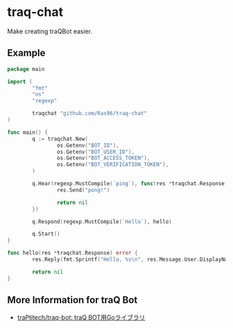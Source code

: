 # traq-chat

Make creating traQBot easier.

## Example

```go
package main

import (
        "fmt"
        "os"
        "regexp"

        traqchat "github.com/Ras96/traq-chat"
)

func main() {
        q := traqchat.New(
                os.Getenv("BOT_ID"),
                os.Getenv("BOT_USER_ID"),
                os.Getenv("BOT_ACCESS_TOKEN"),
                os.Getenv("BOT_VERIFICATION_TOKEN"),
        )

        q.Hear(regexp.MustCompile(`ping`), func(res *traqchat.Response) error {
                res.Send("pong!")

                return nil
        })

        q.Respond(regexp.MustCompile(`Hello`), hello)

        q.Start()
}

func hello(res *traqchat.Response) error {
        res.Reply(fmt.Sprintf("Hello, %s\n", res.Message.User.DisplayName))

        return nil
}
```

## More Information for traQ Bot

- [traPtitech/traq-bot: traQ BOT用Goライブラリ](https://github.com/traPtitech/traq-bot)
